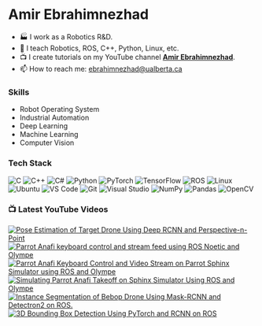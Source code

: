 # Amir Ebrahimnezhad

<!--
**amir-ebram/amir-ebram** is a ✨ _special_ ✨ repository because its `README.md` (this file) appears on your GitHub profile.
-->

- 🏭 I work as a Robotics R&D.
- 🌱 I teach Robotics, ROS, C++, Python, Linux, etc.
- 📺 I create tutorials on my YouTube channel [**Amir Ebrahimnezhad**](https://www.youtube.com/@AmirEbrahimnezhad/videos).
- 📫 How to reach me: ebrahimnezhad@ualberta.ca


### Skills

- Robot Operating System
- Industrial Automation
- Deep Learning
- Machine Learning
- Computer Vision

### Tech Stack

![C](https://img.shields.io/badge/-C-05122A?style=flat&logo=C&color=353535) ![C++](https://img.shields.io/badge/-C++-05122A?style=flat&logo=C%2B%2B&color=353535) ![C#](https://img.shields.io/badge/-C%23-05122A?style=flat&logo=C%20Sharp&color=353535) ![Python](https://img.shields.io/badge/-Python-05122A?style=flat&logo=Python&color=353535) ![PyTorch](https://img.shields.io/badge/-PyTorch-05122A?style=flat&logo=PyTorch&color=353535) ![TensorFlow](https://img.shields.io/badge/-TensorFlow-05122A?style=flat&logo=TensorFlow&color=353535) ![ROS](https://img.shields.io/badge/-ROS-05122A?style=flat&logo=ROS&color=353535) ![Linux](https://img.shields.io/badge/-Linux-05122A?style=flat&logo=Linux&color=353535) ![Ubuntu](https://img.shields.io/badge/-Ubuntu-05122A?style=flat&logo=Ubuntu&color=353535) ![VS Code](https://img.shields.io/badge/-VS%20Code-05122A?style=flat&logo=Visual-Studio-Code&color=353535) ![Git](https://img.shields.io/badge/-Git-05122A?style=flat&logo=Git&color=353535) ![Visual Studio](https://img.shields.io/badge/-Visual%20Studio-05122A?style=flat&logo=Visual-Studio&color=353535) ![NumPy](https://img.shields.io/badge/-NumPy-05122A?style=flat&logo=NumPy&color=353535) ![Pandas](https://img.shields.io/badge/-Pandas-05122A?style=flat&logo=Pandas&color=353535) ![OpenCV](https://img.shields.io/badge/-OpenCV-05122A?style=flat&logo=OpenCV&color=353535)

### 📺 Latest YouTube Videos

<!-- BEGIN YOUTUBE-CARDS -->
[![Pose Estimation of Target Drone Using Deep RCNN and Perspective-n-Point](https://ytcards.demolab.com/?id=BkIIqfIxMTs&title=Pose+Estimation+of+Target+Drone+Using+Deep+RCNN+and+Perspective-n-Point&lang=en&timestamp=1670022502&background_color=%230d1117&title_color=%23ffffff&stats_color=%23dedede&max_title_lines=1&width=250&border_radius=5 "Pose Estimation of Target Drone Using Deep RCNN and Perspective-n-Point")](https://www.youtube.com/watch?v=BkIIqfIxMTs)
[![Parrot Anafi keyboard control and stream feed using ROS Noetic and Olympe](https://ytcards.demolab.com/?id=pFoxr34zqeo&title=Parrot+Anafi+keyboard+control+and+stream+feed+using+ROS+Noetic+and+Olympe&lang=en&timestamp=1668471629&background_color=%230d1117&title_color=%23ffffff&stats_color=%23dedede&max_title_lines=1&width=250&border_radius=5 "Parrot Anafi keyboard control and stream feed using ROS Noetic and Olympe")](https://www.youtube.com/watch?v=pFoxr34zqeo)
[![Parrot Anafi Keyboard Control and Video Stream on Parrot Sphinx Simulator using ROS and Olympe](https://ytcards.demolab.com/?id=hSR7DoVhKHs&title=Parrot+Anafi+Keyboard+Control+and+Video+Stream+on+Parrot+Sphinx+Simulator+using+ROS+and+Olympe&lang=en&timestamp=1668468290&background_color=%230d1117&title_color=%23ffffff&stats_color=%23dedede&max_title_lines=1&width=250&border_radius=5 "Parrot Anafi Keyboard Control and Video Stream on Parrot Sphinx Simulator using ROS and Olympe")](https://www.youtube.com/watch?v=hSR7DoVhKHs)
[![Simulating Parrot Anafi Takeoff on Sphinx Simulator Using ROS and Olympe](https://ytcards.demolab.com/?id=K0SV6iAGwxQ&title=Simulating+Parrot+Anafi+Takeoff+on+Sphinx+Simulator+Using+ROS+and+Olympe&lang=en&timestamp=1668467850&background_color=%230d1117&title_color=%23ffffff&stats_color=%23dedede&max_title_lines=1&width=250&border_radius=5 "Simulating Parrot Anafi Takeoff on Sphinx Simulator Using ROS and Olympe")](https://www.youtube.com/watch?v=K0SV6iAGwxQ)
[![Instance Segmentation of Bebop Drone Using Mask-RCNN and Detectron2 on ROS.](https://ytcards.demolab.com/?id=PyeEfQfsmZQ&title=Instance+Segmentation+of+Bebop+Drone+Using+Mask-RCNN+and+Detectron2+on+ROS.&lang=en&timestamp=1668455998&background_color=%230d1117&title_color=%23ffffff&stats_color=%23dedede&max_title_lines=1&width=250&border_radius=5 "Instance Segmentation of Bebop Drone Using Mask-RCNN and Detectron2 on ROS.")](https://www.youtube.com/watch?v=PyeEfQfsmZQ)
[![3D Bounding Box Detection Using PyTorch and RCNN on ROS](https://ytcards.demolab.com/?id=A8w5kYs2kAM&title=3D+Bounding+Box+Detection+Using+PyTorch+and+RCNN+on+ROS&lang=en&timestamp=1668455082&background_color=%230d1117&title_color=%23ffffff&stats_color=%23dedede&max_title_lines=1&width=250&border_radius=5 "3D Bounding Box Detection Using PyTorch and RCNN on ROS")](https://www.youtube.com/watch?v=A8w5kYs2kAM)
<!-- END YOUTUBE-CARDS -->

